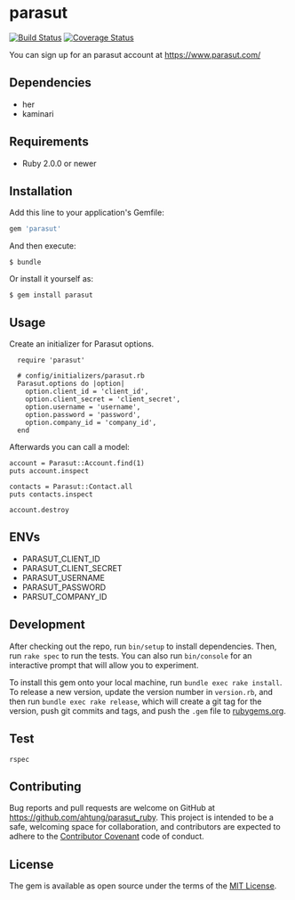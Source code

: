 # parasut

[![Build Status](https://travis-ci.org/ahtung/parasut_ruby.svg?branch=master)](https://travis-ci.org/ahtung/parasut_ruby)
[![Coverage Status](https://coveralls.io/repos/github/ahtung/parasut_ruby/badge.svg?branch=master)](https://coveralls.io/github/ahtung/parasut_ruby?branch=master)

You can sign up for an parasut account at https://www.parasut.com/

## Dependencies

- her
- kaminari

## Requirements

* Ruby 2.0.0 or newer

## Installation

Add this line to your application's Gemfile:

```ruby
gem 'parasut'
```

And then execute:

    $ bundle

Or install it yourself as:

    $ gem install parasut

## Usage

Create an initializer for Parasut options.
```
  require 'parasut'

  # config/initializers/parasut.rb
  Parasut.options do |option|
    option.client_id = 'client_id',
    option.client_secret = 'client_secret',
    option.username = 'username',
    option.password = 'password',
    option.company_id = 'company_id',
  end
```

Afterwards you can call a model:

    account = Parasut::Account.find(1)
    puts account.inspect

    contacts = Parasut::Contact.all
    puts contacts.inspect

    account.destroy


## ENVs

- PARASUT_CLIENT_ID
- PARASUT_CLIENT_SECRET
- PARASUT_USERNAME
- PARASUT_PASSWORD
- PARSUT_COMPANY_ID

## Development

After checking out the repo, run `bin/setup` to install dependencies. Then, run `rake spec` to run the tests. You can also run `bin/console` for an interactive prompt that will allow you to experiment.

To install this gem onto your local machine, run `bundle exec rake install`. To release a new version, update the version number in `version.rb`, and then run `bundle exec rake release`, which will create a git tag for the version, push git commits and tags, and push the `.gem` file to [rubygems.org](https://rubygems.org).

## Test

    rspec

## Contributing

Bug reports and pull requests are welcome on GitHub at https://github.com/ahtung/parasut_ruby. This project is intended to be a safe, welcoming space for collaboration, and contributors are expected to adhere to the [Contributor Covenant](http://contributor-covenant.org) code of conduct.


## License

The gem is available as open source under the terms of the [MIT License](http://opensource.org/licenses/MIT).
